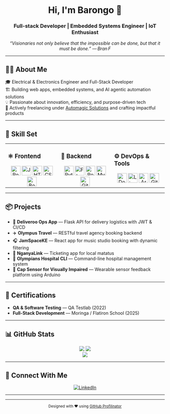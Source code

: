 <br />

<h1 align="center">Hi, I'm Barongo 👋</h1>
<h3 align="center">Full-stack Developer | Embedded Systems Engineer | IoT Enthusiast</h3>

<p align="center"><em>“Visionaries not only believe that the impossible can be done, but that it must be done.” — Bran F</em></p>

---

## 👨‍💻 About Me  
🎓 Electrical & Electronics Engineer and Full-Stack Developer  
🏗️ Building web apps, embedded systems, and AI agentic automation solutions  
💡 Passionate about innovation, efficiency, and purpose-driven tech  
🚀 Actively freelancing under [Automagic Solutions](#) and crafting impactful products  

---

## 🧠 Skill Set  

<table><tr><td valign="top" width="33%">

### ⚛️ Frontend  
<div align="center">  
<img src="https://profilinator.rishav.dev/skills-assets/react-original-wordmark.svg" alt="React" height="30" />  
<img src="https://profilinator.rishav.dev/skills-assets/javascript-original.svg" alt="JavaScript" height="30" />  
<img src="https://profilinator.rishav.dev/skills-assets/html5-original-wordmark.svg" alt="HTML5" height="30" />  
<img src="https://profilinator.rishav.dev/skills-assets/css3-original-wordmark.svg" alt="CSS3" height="30" />  
<img src="https://profilinator.rishav.dev/skills-assets/bootstrap-plain.svg" alt="Bootstrap" height="30" />  
</div>

</td><td valign="top" width="33%">

### 🔧 Backend  
<div align="center">  
<img src="https://profilinator.rishav.dev/skills-assets/python-original.svg" alt="Python" height="30" />  
<img src="https://profilinator.rishav.dev/skills-assets/flask-original.svg" alt="Flask" height="30" />  
<img src="https://profilinator.rishav.dev/skills-assets/postgresql-original-wordmark.svg" alt="PostgreSQL" height="30" />  
<img src="https://profilinator.rishav.dev/skills-assets/mysql-original-wordmark.svg" alt="MySQL" height="30" />  
<img src="https://profilinator.rishav.dev/skills-assets/git-scm-icon.svg" alt="Git" height="30" />  
</div>

</td><td valign="top" width="33%">

### ⚙️ DevOps & Tools  
<div align="center">  
<img src="https://profilinator.rishav.dev/skills-assets/docker-original-wordmark.svg" alt="Docker" height="30" />  
<img src="https://profilinator.rishav.dev/skills-assets/linux-original.svg" alt="Linux" height="30" />  
<img src="https://profilinator.rishav.dev/skills-assets/arduino-wordmark.svg" alt="Arduino" height="30" />  
<img src="https://profilinator.rishav.dev/skills-assets/git-original-wordmark.svg" alt="Git" height="30" />  
</div>

</td></tr></table>

---

## 📦 Projects  
- 🚚 **Deliveroo Ops App** — Flask API for delivery logistics with JWT & CI/CD  
- ✈️ **Olympus Travel** — RESTful travel agency booking backend  
- 🎧 **JamSpaceKE** — React app for music studio booking with dynamic filtering  
- 🚐 **NganyaLink** — Ticketing app for local matatus  
- 🏥 **Olympians Hospital CLI** — Command-line hospital management system  
- 🧢 **Cap Sensor for Visually Impaired** — Wearable sensor feedback platform using Arduino

---

## 🧪 Certifications  
- **QA & Software Testing** — QA Testlab (2022)  
- **Full-Stack Development** — Moringa / Flatiron School (2025)

---

## 📊 GitHub Stats  

<div align="center">
  <img src="https://github-readme-stats.vercel.app/api?username=A-Barongo&show_icons=true&theme=vue-dark&hide_border=true" />
  <img src="https://github-readme-streak-stats.herokuapp.com/?user=A-Barongo&theme=vue-dark&hide_border=true" />
</div>

<div align="center">
  <img src="https://komarev.com/ghpvc/?username=A-Barongo&style=flat-square&color=orange" />
</div>

---

## 🔗 Connect With Me  

<div align="center">

[![LinkedIn](https://img.shields.io/badge/linkedin-%231E77B5.svg?&style=for-the-badge&logo=linkedin&logoColor=white)](https://linkedin.com/in/allan-barongo)  


</div>

---



---

<p align="center"><small>Designed with ❤️ using <a href="https://profilinator.rishav.dev/">GitHub Profilinator</a></small></p>
